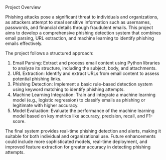 Project Overview

Phishing attacks pose a significant threat to individuals and organizations, as attackers attempt to steal sensitive information such as usernames, passwords, and financial details through fraudulent emails. This project aims to develop a comprehensive phishing detection system that combines email parsing, URL extraction, and machine learning to identify phishing emails effectively.

The project follows a structured approach:
1. Email Parsing: Extract and process email content using Python libraries to analyze its structure, including the subject, body, and attachments.
2. URL Extraction: Identify and extract URLs from email content to assess potential phishing links.
3. Phishing Detection: Implement a basic rule-based detection system using keyword matching to identify phishing attempts.
4. Machine Learning Integration: Train and integrate a machine learning model (e.g., logistic regression) to classify emails as phishing or legitimate with higher accuracy.
5. Model Evaluation: Evaluate the performance of the machine learning model based on key metrics like accuracy, precision, recall, and F1-score.

The final system provides real-time phishing detection and alerts, making it suitable for both individual and organizational use. Future enhancements could include more sophisticated models, real-time deployment, and improved feature extraction for greater accuracy in detecting phishing attempts.
